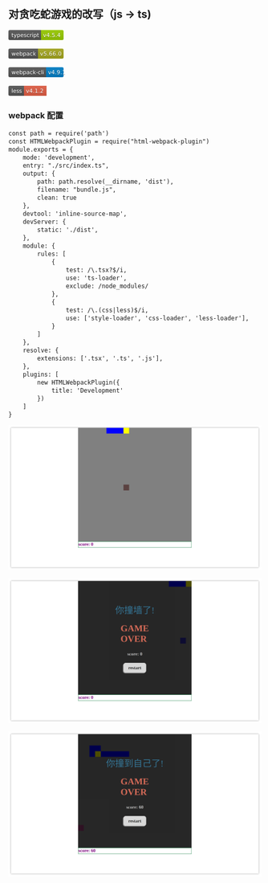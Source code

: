 ## 对贪吃蛇游戏的改写（js -> ts)

<svg xmlns="http://www.w3.org/2000/svg" xmlns:xlink="http://www.w3.org/1999/xlink" width="110" height="20" role="img" aria-label="typescript: v4.5.4"><title>typescript: v4.5.4</title><linearGradient id="s" x2="0" y2="100%"><stop offset="0" stop-color="#bbb" stop-opacity=".1"/><stop offset="1" stop-opacity=".1"/></linearGradient><clipPath id="r"><rect width="110" height="20" rx="3" fill="#fff"/></clipPath><g clip-path="url(#r)"><rect width="65" height="20" fill="#555"/><rect x="65" width="45" height="20" fill="#97ca00"/><rect width="110" height="20" fill="url(#s)"/></g><g fill="#fff" text-anchor="middle" font-family="Verdana,Geneva,DejaVu Sans,sans-serif" text-rendering="geometricPrecision" font-size="110"><text aria-hidden="true" x="335" y="150" fill="#010101" fill-opacity=".3" transform="scale(.1)" textLength="550">typescript</text><text x="335" y="140" transform="scale(.1)" fill="#fff" textLength="550">typescript</text><text aria-hidden="true" x="865" y="150" fill="#010101" fill-opacity=".3" transform="scale(.1)" textLength="350">v4.5.4</text><text x="865" y="140" transform="scale(.1)" fill="#fff" textLength="350">v4.5.4</text></g></svg>

<svg xmlns="http://www.w3.org/2000/svg" xmlns:xlink="http://www.w3.org/1999/xlink" width="112" height="20" role="img" aria-label="webpack: v5.66.0"><title>webpack: v5.66.0</title><linearGradient id="s" x2="0" y2="100%"><stop offset="0" stop-color="#bbb" stop-opacity=".1"/><stop offset="1" stop-opacity=".1"/></linearGradient><clipPath id="r"><rect width="112" height="20" rx="3" fill="#fff"/></clipPath><g clip-path="url(#r)"><rect width="59" height="20" fill="#555"/><rect x="59" width="53" height="20" fill="#a4a61d"/><rect width="112" height="20" fill="url(#s)"/></g><g fill="#fff" text-anchor="middle" font-family="Verdana,Geneva,DejaVu Sans,sans-serif" text-rendering="geometricPrecision" font-size="110"><text aria-hidden="true" x="305" y="150" fill="#010101" fill-opacity=".3" transform="scale(.1)" textLength="490">webpack</text><text x="305" y="140" transform="scale(.1)" fill="#fff" textLength="490">webpack</text><text aria-hidden="true" x="845" y="150" fill="#010101" fill-opacity=".3" transform="scale(.1)" textLength="430">v5.66.0</text><text x="845" y="140" transform="scale(.1)" fill="#fff" textLength="430">v5.66.0</text></g></svg>

<svg xmlns="http://www.w3.org/2000/svg" xmlns:xlink="http://www.w3.org/1999/xlink" width="120" height="20" role="img" aria-label="webpack-cli: v4.9.1"><title>webpack-cli: v4.9.1</title><linearGradient id="s" x2="0" y2="100%"><stop offset="0" stop-color="#bbb" stop-opacity=".1"/><stop offset="1" stop-opacity=".1"/></linearGradient><clipPath id="r"><rect width="120" height="20" rx="3" fill="#fff"/></clipPath><g clip-path="url(#r)"><rect width="75" height="20" fill="#555"/><rect x="75" width="45" height="20" fill="#007ec6"/><rect width="120" height="20" fill="url(#s)"/></g><g fill="#fff" text-anchor="middle" font-family="Verdana,Geneva,DejaVu Sans,sans-serif" text-rendering="geometricPrecision" font-size="110"><text aria-hidden="true" x="385" y="150" fill="#010101" fill-opacity=".3" transform="scale(.1)" textLength="650">webpack-cli</text><text x="385" y="140" transform="scale(.1)" fill="#fff" textLength="650">webpack-cli</text><text aria-hidden="true" x="965" y="150" fill="#010101" fill-opacity=".3" transform="scale(.1)" textLength="350">v4.9.1</text><text x="965" y="140" transform="scale(.1)" fill="#fff" textLength="350">v4.9.1</text></g></svg>

<svg xmlns="http://www.w3.org/2000/svg" xmlns:xlink="http://www.w3.org/1999/xlink" width="76" height="20" role="img" aria-label="less: v4.1.2"><title>less: v4.1.2</title><linearGradient id="s" x2="0" y2="100%"><stop offset="0" stop-color="#bbb" stop-opacity=".1"/><stop offset="1" stop-opacity=".1"/></linearGradient><clipPath id="r"><rect width="76" height="20" rx="3" fill="#fff"/></clipPath><g clip-path="url(#r)"><rect width="31" height="20" fill="#555"/><rect x="31" width="45" height="20" fill="#e05d44"/><rect width="76" height="20" fill="url(#s)"/></g><g fill="#fff" text-anchor="middle" font-family="Verdana,Geneva,DejaVu Sans,sans-serif" text-rendering="geometricPrecision" font-size="110"><text aria-hidden="true" x="165" y="150" fill="#010101" fill-opacity=".3" transform="scale(.1)" textLength="210">less</text><text x="165" y="140" transform="scale(.1)" fill="#fff" textLength="210">less</text><text aria-hidden="true" x="525" y="150" fill="#010101" fill-opacity=".3" transform="scale(.1)" textLength="350">v4.1.2</text><text x="525" y="140" transform="scale(.1)" fill="#fff" textLength="350">v4.1.2</text></g></svg>

### webpack 配置

~~~webpack
const path = require('path')
const HTMLWebpackPlugin = require("html-webpack-plugin")
module.exports = {
    mode: 'development',
    entry: "./src/index.ts",
    output: {
        path: path.resolve(__dirname, 'dist'),
        filename: "bundle.js",
        clean: true
    },
    devtool: 'inline-source-map',
    devServer: {
        static: './dist',
    },
    module: {
        rules: [
            {
                test: /\.tsx?$/i,
                use: 'ts-loader',
                exclude: /node_modules/
            },
            {
                test: /\.(css|less)$/i,
                use: ['style-loader', 'css-loader', 'less-loader'],
            }
        ]
    },
    resolve: {
        extensions: ['.tsx', '.ts', '.js'],
    },
    plugins: [
        new HTMLWebpackPlugin({
            title: 'Development'
        })
    ]
}
~~~

![](./Screenshot_20220126_212527.png)

![](./Screenshot_20220126_211713.png)

![](./Screenshot_20220126_212631.png)
